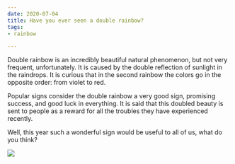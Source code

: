 ```yaml
---
date: 2020-07-04
title: Have you ever seen a double rainbow?
tags:
- rainbow

---
```

Double rainbow is an incredibly beautiful natural phenomenon, but not very frequent, unfortunately. It is caused by the double reflection of sunlight in the raindrops. It is curious that in the second rainbow the colors go in the opposite order: from violet to red.  
  
Popular signs consider the double rainbow a very good sign, promising success, and good luck in everything. It is said that this doubled beauty is sent to people as a reward for all the troubles they have experienced recently.  
  
Well, this year such a wonderful sign would be useful to all of us, what do you think?

![](/images/rainbow_n.jpg)
